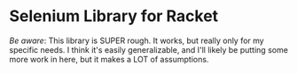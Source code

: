 # Selenium Library for Racket

*Be aware*: This library is SUPER rough. It works, but really only for my specific needs. I think it's easily generalizable, and I'll likely be putting some more work in here, but it makes a LOT of assumptions.
